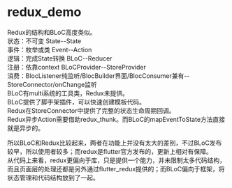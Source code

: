 # redux_demo

Redux的结构和BLoC高度类似。  
状态：不可变 State--State  
事件：枚举或类 Event--Action  
逻辑：完成State转换 BLoC--Reducer  
注册：依靠context BLoCProvider--StoreProvider  
消费：BlocListener纯监听/BlocBuilder界面/BlocConsumer兼有--StoreConnector/onChange监听  
BLoC有multi系统的工具类，Redux未提供。  
BLoC提供了脚手架插件，可以快速创建模板代码。  
Redux在StoreConnector中提供了完整的状态生命周期回调。  
Redux异步Action需要借助redux_thunk。而BLoC的mapEventToState方法直接就是异步的。  

所以BLoC和Redux比较起来，两者在功能上并没有太大的差别，不过BLoC发布较早，所以使用者较多；而redux是flutter官方发布的，更新上相对有保障。  
从代码上来看，redux更偏向于库，只是提供一个能力，并未限制太多代码结构，而且页面层的处理还都是另外通过flutter_redux提供的；而BLoC偏向于框架，将状态管理和代码结构放到了一起。  
